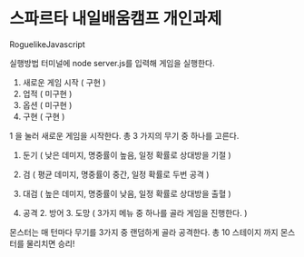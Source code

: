 # 스파르타 내일배움캠프 개인과제 
RoguelikeJavascript

실행방법 터미널에 node server.js를 입력해 게임을 실행한다.
 1. 새로운 게임 시작 ( 구현 )
 2. 업적 ( 미구현 )
 3. 옵션 ( 미구현 )
 4. 구현 ( 구현 )

 1 을 눌러 새로운 게임을 시작한다.
 총 3 가지의 무기 중 하나를 고른다. 
 1. 둔기 ( 낮은 데미지, 명중률이 높음, 일정 확률로 상대방을 기절 )
 2. 검 ( 평균 데미지, 명중률이 중간, 일정 확률로 두번 공격 )
 3. 대검 ( 높은 데미지, 명중률이 낮음, 일정 확률로 상대방을 출혈 )

 1. 공격 2. 방어 3. 도망 ( 3가지 메뉴 중 하나를 골라 게임을 진행한다. )

 몬스터는 매 턴마다 무기를 3가지 중 랜덤하게 골라 공격한다.
 총 10 스테이지 까지 몬스터를 물리치면 승리!
